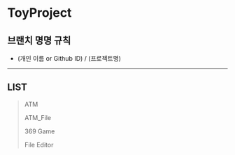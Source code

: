 # ToyProject

## 브랜치 명명 규칙
- (개인 이름 or Github ID) / (프로젝트명)

---

## LIST
> ATM
>
> ATM_File
> 
> 369 Game
> 
> File Editor
